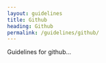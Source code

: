 ```yaml
---
layout: guidelines
title: Github
heading: Github
permalink: /guidelines/github/
---
```


Guidelines for github...